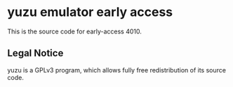 yuzu emulator early access
=============

This is the source code for early-access 4010.

## Legal Notice

yuzu is a GPLv3 program, which allows fully free redistribution of its source code.